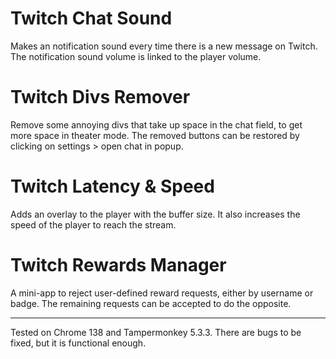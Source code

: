 # Twitch Chat Sound
Makes an notification sound every time there is a new message on Twitch. The notification sound volume is linked to the player volume.

# Twitch Divs Remover
Remove some annoying divs that take up space in the chat field, to get more space in theater mode. The removed buttons can be restored by clicking on settings > open chat in popup.

# Twitch Latency & Speed
Adds an overlay to the player with the buffer size. It also increases the speed of the player to reach the stream.

# Twitch Rewards Manager
A mini-app to reject user-defined reward requests, either by username or badge. The remaining requests can be accepted to do the opposite.

------

Tested on Chrome 138 and Tampermonkey 5.3.3. There are bugs to be fixed, but it is functional enough.
